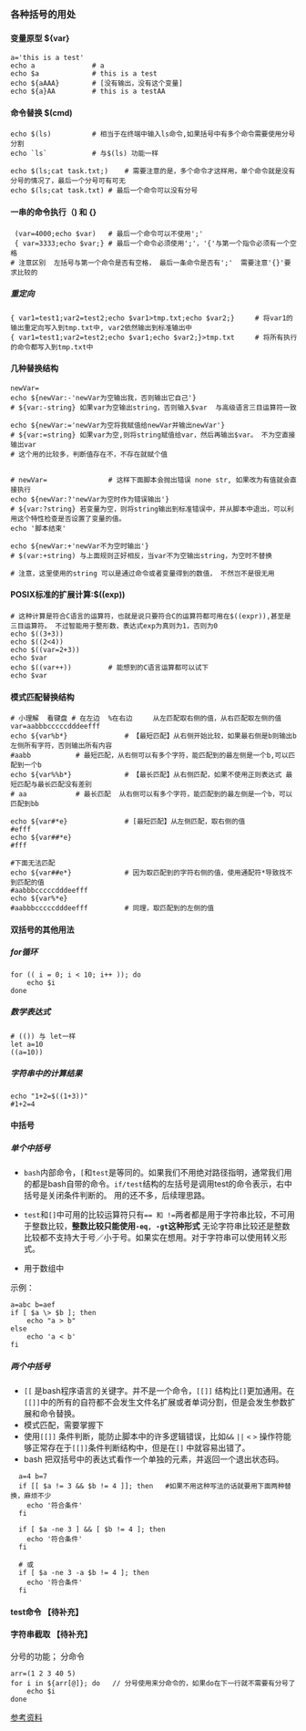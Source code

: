 ### 各种括号的用处

#### 变量原型 ${var}

```
a='this is a test'
echo a 				# a 
echo $a 			# this is a test
echo ${aAAA} 		# [没有输出，没有这个变量]
echo ${a}AA 		# this is a testAA
```



#### 命令替换 $(cmd)

```
echo $(ls)			# 相当于在终端中输入ls命令,如果括号中有多个命令需要使用分号分割
echo `ls`			# 与$(ls) 功能一样

echo $(ls;cat task.txt;)	# 需要注意的是，多个命令才这样用，单个命令就是没有分号的情况了，最后一个分号可有可无
echo $(ls;cat task.txt)	# 最后一个命令可以没有分号
```



#### 一串的命令执行（) 和 {}

```
 (var=4000;echo $var)  	# 最后一个命令可以不使用';'
 { var=3333;echo $var;}	# 最后一个命令必须使用';'，'{'与第一个指令必须有一个空格
# 注意区别  左括号与第一个命令是否有空格， 最后一条命令是否有';'  需要注意'{}'要求比较的
```

##### 重定向

```
{ var1=test1;var2=test2;echo $var1>tmp.txt;echo $var2;}		# 将var1的输出重定向写入到tmp.txt中, var2依然输出到标准输出中
{ var1=test1;var2=test2;echo $var1;echo $var2;}>tmp.txt  	# 将所有执行的命令都写入到tmp.txt中
```



#### 几种替换结构 

```
newVar=
echo ${newVar:-'newVar为空输出我，否则输出它自己'}		
# ${var:-string} 如果var为空输出string，否则输入$var  与高级语言三目运算符一致

echo ${newVar:='newVar为空将我赋值给newVar并输出newVar'}		
# ${var:=string} 如果var为空,则将string赋值给var，然后再输出$var。 不为空直接输出var
# 这个用的比较多，判断值存在不，不存在就赋个值


# newVar=				# 这样下面脚本会抛出错误 none str, 如果改为有值就会直接执行
echo ${newVar:?'newVar为空时作为错误输出'}		
# ${var:?string} 若变量为空，则将string输出到标准错误中，并从脚本中退出，可以利用这个特性检查是否设置了变量的值。
echo '脚本结束'

echo ${newVar:+'newVar不为空时输出'}		
# $(var:+string) 与上面规则正好相反，当var不为空输出string，为空时不替换

# 注意，这里使用的string 可以是通过命令或者变量得到的数值， 不然岂不是很无用

```



#### POSIX标准的扩展计算:$((exp))

```
# 这种计算是符合C语言的运算符，也就是说只要符合C的运算符都可用在$((expr)),甚至是三目运算符。 不过智能用于整形数，表达式exp为真则为1，否则为0
echo $((3+3))
echo $((2<4))
echo $((var=2+3))
echo $var
echo $((var++))   		# 能想到的C语言运算都可以试下
echo $var
```



#### 模式匹配替换结构

```
# 小理解  看键盘 # 在左边  %在右边     从左匹配取右侧的值，从右匹配取左侧的值
var=aabbbcccccdddeefff
echo ${var%b*}				# 【最短匹配】从右侧开始比较，如果最右侧是b则输出b左侧所有字符，否则输出所有内容   
#aabb 			# 最短匹配，从右侧可以有多个字符，能匹配到的最左侧是一个b,可以匹配到一个b
echo ${var%%b*}				# 【最长匹配】从右侧匹配，如果不使用正则表达式 最短匹配与最长匹配没有差别
# aa   			# 最长匹配  从右侧可以有多个字符，能匹配到的最左侧是一个b，可以匹配到bb

echo ${var#*e}				# [最短匹配】从左侧匹配，取右侧的值
#efff
echo ${var##*e}
#fff

#下面无法匹配
echo ${var##e*}				# 因为取匹配到的字符右侧的值，使用通配符*导致找不到匹配的值
#aabbbcccccdddeefff
echo ${var%*e}
#aabbbcccccdddeefff			# 同理，取匹配到的左侧的值
```



#### 双括号的其他用法

##### for循环

```
for (( i = 0; i < 10; i++ )); do
	echo $i
done
```

##### 数学表达式

```
# (()) 与 let一样
let a=10
((a=10))
```

##### 字符串中的计算结果

```
echo "1+2=$((1+3))"
#1+2=4
```



#### 中括号

##### 单个中括号

- `bash`内部命令，`[`和`test`是等同的。如果我们不用绝对路径指明，通常我们用的都是bash自带的命令。`if/test`结构的左括号是调用test的命令表示，右中括号是关闭条件判断的。  用的还不多，后续理思路。


- `test`和`[]`中可用的比较运算符只有`== 和 !=`两者都是用于字符串比较，不可用于整数比较，__整数比较只能使用`-eq, -gt`这种形式__ 无论字符串比较还是整数比较都不支持大于号／小于号。如果实在想用。对于字符串可以使用转义形式。 
- 用于数组中

示例：

```
a=abc b=aef
if [ $a \> $b ]; then
	echo "a > b"
else
	echo 'a < b'
fi
```

##### 两个中括号

- `[[` 是bash程序语言的关键字。并不是一个命令，`[[]]` 结构比`[]`更加通用。在`[[]]`中的所有的自符都不会发生文件名扩展或者单词分割，但是会发生参数扩展和命令替换。
- 模式匹配，需要掌握下
- 使用`[[]]` 条件判断，能防止脚本中的许多逻辑错误，比如`&&` `||` `<` `>` 操作符能够正常存在于`[[]]`条件判断结构中，但是在`[]` 中就容易出错了。
- bash 把双括号中的表达式看作一个单独的元素，并返回一个退出状态码。

```
  a=4 b=7
  if [[ $a != 3 && $b != 4 ]]; then   #如果不用这种写法的话就要用下面两种替换，麻烦不少
  	echo '符合条件'
  fi

  if [ $a -ne 3 ] && [ $b != 4 ]; then
  	echo '符合条件'
  fi

  # 或
  if [ $a -ne 3 -a $b != 4 ]; then
  	echo '符合条件'
  fi
```

  

#### test命令 【待补充】

#### 字符串截取 【待补充】

分号的功能； 分命令

```
arr=(1 2 3 40 5)
for i in ${arr[@]}; do   // 分号使用来分命令的，如果do在下一行就不需要有分号了
	echo $i 
done

```



<a href="http://www.jb51.net/article/60326.htm" target="_blank">参考资料</a>